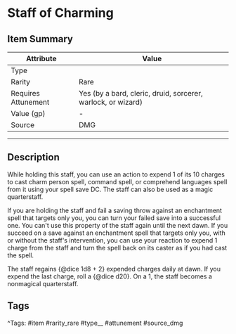 # Staff of Charming

## Item Summary

| Attribute            | Value                        |
|----------------------|------------------------------|
| Type                 |   |
| Rarity               | Rare             |
| Requires Attunement  | Yes (by a bard, cleric, druid, sorcerer, warlock, or wizard)                |
| Value (gp)           | -    |
| Source               | DMG |

---

## Description

While holding this staff, you can use an action to expend 1 of its 10 charges to cast charm person spell, command spell, or comprehend languages spell from it using your spell save DC. The staff can also be used as a magic quarterstaff.

If you are holding the staff and fail a saving throw against an enchantment spell that targets only you, you can turn your failed save into a successful one. You can't use this property of the staff again until the next dawn. If you succeed on a save against an enchantment spell that targets only you, with or without the staff's intervention, you can use your reaction to expend 1 charge from the staff and turn the spell back on its caster as if you had cast the spell.

The staff regains {@dice 1d8 + 2} expended charges daily at dawn. If you expend the last charge, roll a {@dice d20}. On a 1, the staff becomes a nonmagical quarterstaff.

## Tags

^Tags: #item #rarity_rare #type__ #attunement #source_dmg